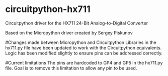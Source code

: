 # circuitpython-hx711
Circuitpython driver for the HX711 24-Bit Analog-to-Digital Converter

Based on the Micropython driver created by Sergey Piskunov

#Changes made between Micropython and Circuitpython
Libraries in the hx711.py file have been updated to work with the Circuitpython equivalents. 
Logic has been modified slightly to ensure pins can be addressed correctly.

#Current limitations
The pins are hardcoded to GP4 and GP5 in the hx711.py file. Goal is to remove this limitation to allow any pin to be used.
